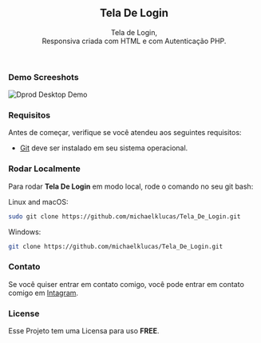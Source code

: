 <div align="center">
  
  <h2 align="center">Tela De Login</h2>

 Tela de Login, <br />Responsiva criada com HTML e com Autenticação PHP.

  <!--<a href="https://codewithsadee.github.io/dprod/"><strong>➥ Live Demo</strong></a>-->

</div>

<br />

### Demo Screeshots

![Dprod Desktop Demo](./readme-images/desktop.png "Desktop Demo")

### Requisitos

Antes de começar, verifique se você atendeu aos seguintes requisitos:

* [Git](https://git-scm.com/downloads "Download Git") deve ser instalado em seu sistema operacional.

### Rodar Localmente

Para rodar **Tela De Login** em modo local, rode o comando no seu git bash:

Linux and macOS:

```bash
sudo git clone https://github.com/michaelklucas/Tela_De_Login.git
```

Windows:

```bash
git clone https://github.com/michaelklucas/Tela_De_Login.git
```

### Contato


Se você quiser entrar em contato comigo, você pode entrar em contato comigo em [Intagram](https://www.instagram.com/michael_klucas).

### License

Esse Projeto tem uma Licensa para uso **FREE**.
